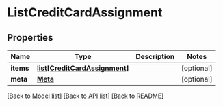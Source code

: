 # ListCreditCardAssignment

## Properties
Name | Type | Description | Notes
------------ | ------------- | ------------- | -------------
**items** | [**list[CreditCardAssignment]**](CreditCardAssignment.md) |  | [optional] 
**meta** | [**Meta**](Meta.md) |  | [optional] 

[[Back to Model list]](../README.md#documentation-for-models) [[Back to API list]](../README.md#documentation-for-api-endpoints) [[Back to README]](../README.md)


